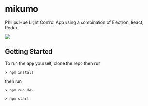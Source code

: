 # mikumo
Philips Hue Light Control App using a combination of Electron, React, Redux.

![](http://puu.sh/ytGyp/afd4285636.png)

## Getting Started
To run the app yourself, clone the repo then run
```
> npm install
```

then run 

```
> npm run dev
```

```
> npm start
```
